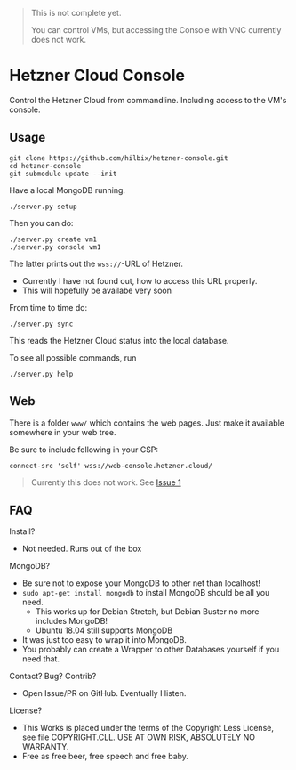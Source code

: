 > This is not complete yet.
>
> You can control VMs, but accessing the Console with VNC currently does not work.

# Hetzner Cloud Console

Control the Hetzner Cloud from commandline.  Including access to the VM's console.


## Usage

	git clone https://github.com/hilbix/hetzner-console.git
	cd hetzner-console
	git submodule update --init

Have a local MongoDB running.

	./server.py setup

Then you can do:

	./server.py create vm1
	./server.py console vm1

The latter prints out the `wss://`-URL of Hetzner.

- Currently I have not found out, how to access this URL properly.
- This will hopefully be availabe very soon

From time to time do:

	./server.py sync

This reads the Hetzner Cloud status into the local database.

To see all possible commands, run

	./server.py help


## Web

There is a folder `www/` which contains the web pages.
Just make it available somewhere in your web tree.

Be sure to include following in your CSP:

	connect-src 'self' wss://web-console.hetzner.cloud/

> Currently this does not work.  See
> [Issue 1](https://github.com/hilbix/hcloud-console/issues/1#issuecomment-533910979)


## FAQ

Install?

- Not needed.  Runs out of the box

MongoDB?

- Be sure not to expose your MongoDB to other net than localhost!
- `sudo apt-get install mongodb` to install MongoDB should be all you need.
  - This works up for Debian Stretch, but Debian Buster no more includes MongoDB!
  - Ubuntu 18.04 still supports MongoDB
- It was just too easy to wrap it into MongoDB.
- You probably can create a Wrapper to other Databases yourself if you need that.

Contact?  Bug?  Contrib?

- Open Issue/PR on GitHub.  Eventually I listen.

License?

- This Works is placed under the terms of the Copyright Less License,  
  see file COPYRIGHT.CLL.  USE AT OWN RISK, ABSOLUTELY NO WARRANTY.
- Free as free beer, free speech and free baby.

